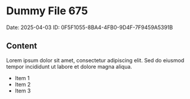 # Dummy File 675

Date: 2025-04-03
ID: 0F5F1055-8BA4-4FB0-9D4F-7F9459A5391B

## Content

Lorem ipsum dolor sit amet, consectetur adipiscing elit.
Sed do eiusmod tempor incididunt ut labore et dolore magna aliqua.

* Item 1
* Item 2
* Item 3

